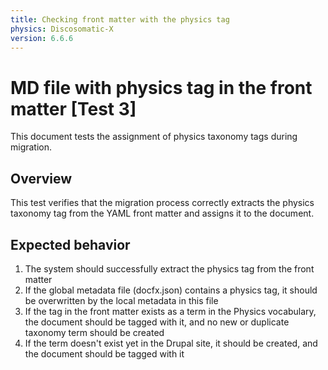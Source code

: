 ```yaml
---
title: Checking front matter with the physics tag
physics: Discosomatic-X
version: 6.6.6
---
```


# MD file with physics tag in the front matter [Test 3]

This document tests the assignment of physics taxonomy tags during migration.

## Overview

This test verifies that the migration process correctly extracts the physics taxonomy tag from the YAML front matter and assigns it to the document.

## Expected behavior

1. The system should successfully extract the physics tag from the front matter
2. If the global metadata file (docfx.json) contains a physics tag, it should be overwritten by the local metadata in this file
3. If the tag in the front matter exists as a term in the Physics vocabulary, the document should be tagged with it, and no new or duplicate taxonomy term should be created
4. If the term doesn't exist yet in the Drupal site, it should be created, and the document should be tagged with it
